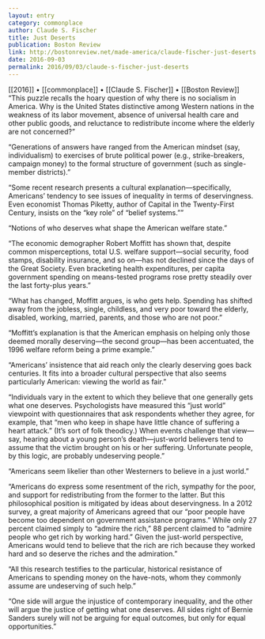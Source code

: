 ```yaml
---
layout: entry
category: commonplace
author: Claude S. Fischer
title: Just Deserts
publication: Boston Review
link: http://bostonreview.net/made-america/claude-fischer-just-deserts
date: 2016-09-03
permalink: 2016/09/03/claude-s-fischer-just-deserts
---
```


[[2016]] • [[commonplace]] • [[Claude S. Fischer]] • [[Boston Review]]
 
“This puzzle recalls the hoary question of why there is no socialism in America. Why is the United States distinctive among Western nations in the weakness of its labor movement, absence of universal health care and other public goods, and reluctance to redistribute income where the elderly are not concerned?”

“Generations of answers have ranged from the American mindset (say, individualism) to exercises of brute political power (e.g., strike-breakers, campaign money) to the formal structure of government (such as single-member districts).”

“Some recent research presents a cultural explanation—specifically, Americans’ tendency to see issues of inequality in terms of deservingness. Even economist Thomas Piketty, author of Capital in the Twenty-First Century, insists on the “key role” of “belief systems.””

“Notions of who deserves what shape the American welfare state.”

“The economic demographer Robert Moffitt has shown that, despite common misperceptions, total U.S. welfare support—social security, food stamps, disability insurance, and so on—has not declined since the days of the Great Society. Even bracketing health expenditures, per capita government spending on means-tested programs rose pretty steadily over the last forty-plus years.”

“What has changed, Moffitt argues, is who gets help. Spending has shifted away from the jobless, single, childless, and very poor toward the elderly, disabled, working, married, parents, and those who are not poor.”

“Moffitt’s explanation is that the American emphasis on helping only those deemed morally deserving—the second group—has been accentuated, the 1996 welfare reform being a prime example.”

“Americans’ insistence that aid reach only the clearly deserving goes back centuries. It fits into a broader cultural perspective that also seems particularly American: viewing the world as fair.”

“Individuals vary in the extent to which they believe that one generally gets what one deserves. Psychologists have measured this “just world” viewpoint with questionnaires that ask respondents whether they agree, for example, that “men who keep in shape have little chance of suffering a heart attack.” (It’s sort of folk theodicy.) When events challenge that view—say, hearing about a young person’s death—just-world believers tend to assume that the victim brought on his or her suffering. Unfortunate people, by this logic, are probably undeserving people.”

“Americans seem likelier than other Westerners to believe in a just world.”

“Americans do express some resentment of the rich, sympathy for the poor, and support for redistributing from the former to the latter. But this philosophical position is mitigated by ideas about deservingness. In a 2012 survey, a great majority of Americans agreed that our “poor people have become too dependent on government assistance programs.” While only 27 percent claimed simply to “admire the rich,” 88 percent claimed to “admire people who get rich by working hard.” Given the just-world perspective, Americans would tend to believe that the rich are rich because they worked hard and so deserve the riches and the admiration.”

“All this research testifies to the particular, historical resistance of Americans to spending money on the have-nots, whom they commonly assume are undeserving of such help.”

“One side will argue the injustice of contemporary inequality, and the other will argue the justice of getting what one deserves. All sides right of Bernie Sanders surely will not be arguing for equal outcomes, but only for equal opportunities.”
